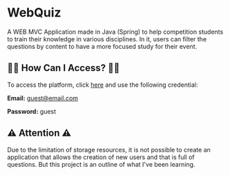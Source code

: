 # WebQuiz 
A WEB MVC Application made in Java (Spring) to help competition students to train their knowledge in various disciplines. In it, users can filter the questions by content to have a more focused study for their event.

## :man_shrugging: How Can I Access? :woman_shrugging:
To access the platform, click [here](https://quizaplication.herokuapp.com/) and use the following credential:

**Email:** guest@email.com

**Password:** guest

## :warning: Attention :warning:
Due to the limitation of storage resources, it is not possible to create an application that allows the creation of new users and that is full of questions. But this project is an outline of what I've been learning.




